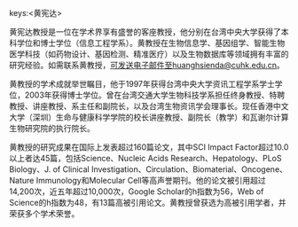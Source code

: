 keys:<黄宪达>


黄宪达教授是一位在学术界享有盛誉的客座教授，他分别在台湾中央大学获得了本科学位和博士学位（信息工程学系）。黄教授在生物信息学、基因组学、智能生物医学科技（如药物设计、基因检测、精准医疗）以及生物数据库等领域拥有丰富的研究经验。如需联系黄教授，可发送电子邮件至huanghsienda@cuhk.edu.cn。

黄教授的学术成就举世瞩目，他于1997年获得台湾中央大学资讯工程学系学士学位，2003年获得博士学位。曾在台湾交通大学生物科技学系担任终身教授、特聘教授、讲座教授、系主任和副院长，以及台湾生物资讯学会理事长。现任香港中文大学（深圳）生命与健康科学学院的校长讲座教授、副院长（教学）和瓦谢尔计算生物研究院的执行院长。

黄教授的研究成果在国际上发表超过160篇论文，其中SCI Impact Factor超过10.0以上者达45篇，包括Science、Nucleic Acids Research、Hepatology、PLoS Biology、J. of Clinical Investigation、Circulation、Biomaterial、Oncogene、Nature Immunology和Molecular Cell等高声誉期刊。他的论文被引用超过14,200次，近五年超过10,000次，Google Scholar的h指数为56，Web of Science的h指数为48，有13篇高被引用论文。黄教授曾获选为高被引用学者，并荣获多个学术荣誉。